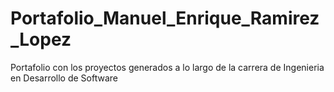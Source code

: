 # Portafolio_Manuel_Enrique_Ramirez_Lopez
Portafolio con los proyectos generados a lo largo de la carrera de Ingenieria en Desarrollo de Software
